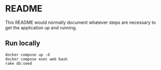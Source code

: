 # README

This README would normally document whatever steps are necessary to get the
application up and running.

## Run locally

```
docker compose up -d
docker compose exec web bash
rake db:seed
``` 